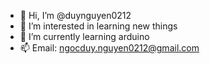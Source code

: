 - 👋 Hi, I’m @duynguyen0212
- 👀 I’m interested in learning new things
- 🌱 I’m currently learning arduino
- 📫 Email: ngocduy.nguyen0212@gmail.com

<!---
duynguyen0212/duynguyen0212 is a ✨ special ✨ repository because its `README.md` (this file) appears on your GitHub profile.
You can click the Preview link to take a look at your changes.
--->
